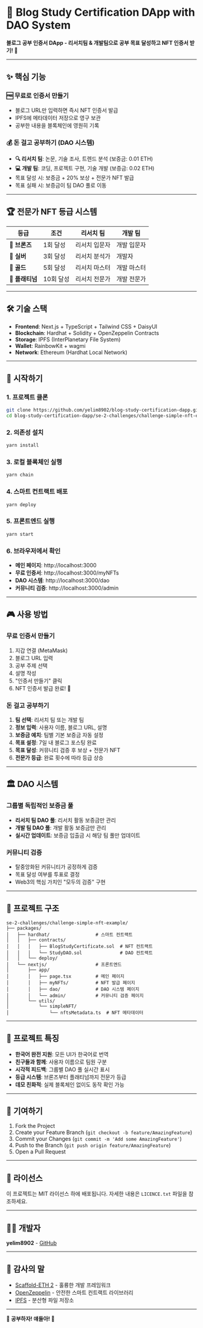 # 🎯 Blog Study Certification DApp with DAO System

**블로그 공부 인증서 DApp - 리서치팀 & 개발팀으로 공부 목표 달성하고 NFT 인증서 받기! 🚀**

---

## ✨ 핵심 기능

### 🆓 무료로 인증서 만들기
- 블로그 URL만 입력하면 즉시 NFT 인증서 발급
- IPFS에 메타데이터 저장으로 영구 보관
- 공부한 내용을 블록체인에 영원히 기록

### 💰 돈 걸고 공부하기 (DAO 시스템)
- **🔍 리서치 팀**: 논문, 기술 조사, 트렌드 분석 (보증금: 0.01 ETH)
- **💻 개발 팀**: 코딩, 프로젝트 구현, 기술 개발 (보증금: 0.02 ETH)
- 목표 달성 시: 보증금 + 20% 보상 + 전문가 NFT 발급
- 목표 실패 시: 보증금이 팀 DAO 풀로 이동

---

## 🏆 전문가 NFT 등급 시스템

| 등급 | 조건 | 리서치 팀 | 개발 팀 |
|------|------|-----------|---------|
| 🥉 **브론즈** | 1회 달성 | 리서치 입문자 | 개발 입문자 |
| 🥈 **실버** | 3회 달성 | 리서치 분석가 | 개발자 |
| 🥇 **골드** | 5회 달성 | 리서치 마스터 | 개발 마스터 |
| 💎 **플래티넘** | 10회 달성 | 리서치 전문가 | 개발 전문가 |

---

## 🛠️ 기술 스택

- **Frontend**: Next.js + TypeScript + Tailwind CSS + DaisyUI
- **Blockchain**: Hardhat + Solidity + OpenZeppelin Contracts
- **Storage**: IPFS (InterPlanetary File System)
- **Wallet**: RainbowKit + wagmi
- **Network**: Ethereum (Hardhat Local Network)

---

## 🚀 시작하기

### 1. 프로젝트 클론
```bash
git clone https://github.com/yelim8902/blog-study-certification-dapp.git
cd blog-study-certification-dapp/se-2-challenges/challenge-simple-nft-example
```

### 2. 의존성 설치
```bash
yarn install
```

### 3. 로컬 블록체인 실행
```bash
yarn chain
```

### 4. 스마트 컨트랙트 배포
```bash
yarn deploy
```

### 5. 프론트엔드 실행
```bash
yarn start
```

### 6. 브라우저에서 확인
- **메인 페이지**: http://localhost:3000
- **무료 인증서**: http://localhost:3000/myNFTs
- **DAO 시스템**: http://localhost:3000/dao
- **커뮤니티 검증**: http://localhost:3000/admin

---

## 🎮 사용 방법

### 무료 인증서 만들기
1. 지갑 연결 (MetaMask)
2. 블로그 URL 입력
3. 공부 주제 선택
4. 설명 작성
5. "인증서 만들기" 클릭
6. NFT 인증서 발급 완료! 🎉

### 돈 걸고 공부하기
1. **팀 선택**: 리서치 팀 또는 개발 팀
2. **정보 입력**: 사용자 이름, 블로그 URL, 설명
3. **보증금 예치**: 팀별 기본 보증금 자동 설정
4. **목표 설정**: 7일 내 블로그 포스팅 완료
5. **목표 달성**: 커뮤니티 검증 후 보상 + 전문가 NFT
6. **전문가 등급**: 완료 횟수에 따라 등급 상승

---

## 🏛️ DAO 시스템

### 그룹별 독립적인 보증금 풀
- **리서치 팀 DAO 풀**: 리서치 활동 보증금만 관리
- **개발 팀 DAO 풀**: 개발 활동 보증금만 관리
- **실시간 업데이트**: 보증금 입출금 시 해당 팀 풀만 업데이트

### 커뮤니티 검증
- 탈중앙화된 커뮤니티가 공정하게 검증
- 목표 달성 여부를 투표로 결정
- Web3의 핵심 가치인 "모두의 검증" 구현

---

## 📁 프로젝트 구조

```
se-2-challenges/challenge-simple-nft-example/
├── packages/
│   ├── hardhat/                 # 스마트 컨트랙트
│   │   ├── contracts/
│   │   │   ├── BlogStudyCertificate.sol  # NFT 컨트랙트
│   │   │   └── StudyDAO.sol              # DAO 컨트랙트
│   │   └── deploy/
│   └── nextjs/                  # 프론트엔드
│       ├── app/
│       │   ├── page.tsx         # 메인 페이지
│       │   ├── myNFTs/          # NFT 발급 페이지
│       │   ├── dao/             # DAO 시스템 페이지
│       │   └── admin/           # 커뮤니티 검증 페이지
│       └── utils/
│           └── simpleNFT/
│               └── nftsMetadata.ts  # NFT 메타데이터
```

---

## 🎯 프로젝트 특징

- **한국어 완전 지원**: 모든 UI가 한국어로 번역
- **친구들과 함께**: 사용자 이름으로 팀원 구분
- **시각적 피드백**: 그룹별 DAO 풀 실시간 표시
- **등급 시스템**: 브론즈부터 플래티넘까지 전문가 등급
- **데모 친화적**: 실제 블록체인 없이도 동작 확인 가능

---

## 🤝 기여하기

1. Fork the Project
2. Create your Feature Branch (`git checkout -b feature/AmazingFeature`)
3. Commit your Changes (`git commit -m 'Add some AmazingFeature'`)
4. Push to the Branch (`git push origin feature/AmazingFeature`)
5. Open a Pull Request

---

## 📄 라이선스

이 프로젝트는 MIT 라이선스 하에 배포됩니다. 자세한 내용은 `LICENCE.txt` 파일을 참조하세요.

---

## 👨‍💻 개발자

**yelim8902** - [GitHub](https://github.com/yelim8902)

---

## 🙏 감사의 말

- [Scaffold-ETH 2](https://github.com/scaffold-eth/scaffold-eth-2) - 훌륭한 개발 프레임워크
- [OpenZeppelin](https://openzeppelin.com/) - 안전한 스마트 컨트랙트 라이브러리
- [IPFS](https://ipfs.io/) - 분산형 파일 저장소

---

**🎉 공부하자! 얘들아! 🎉**